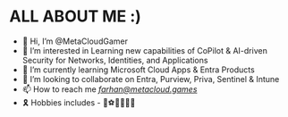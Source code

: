 # ALL ABOUT ME :)

- 👋 Hi, I’m @MetaCloudGamer
- 👀 I’m interested in Learning new capabilities of CoPilot & AI-driven Security for Networks, Identities, and Applications 
- 🌱 I’m currently learning Microsoft Cloud Apps & Entra Products
- 💞️ I’m looking to collaborate on Entra, Purview, Priva, Sentinel & Intune
- 📫 How to reach me *farhan@metacloud.games*
- 🎗️ Hobbies includes - 🏃⚽🏀🎾🎯🥇

<!---
MetaCloudGamer/MetaCloudGamer is a 💖 special ✨ repository because its `README.md` (this file) appears on your GitHub profile.
You can click the Preview link to take a look at your changes.
--->
